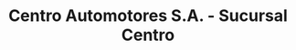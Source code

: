 ---
title: "Centro Automotores S.A. - Sucursal Centro"
url: /ciudad-autonoma-de-buenos-aires/centro-automotores-s-a-sucursal-centro/
shop: coche
---